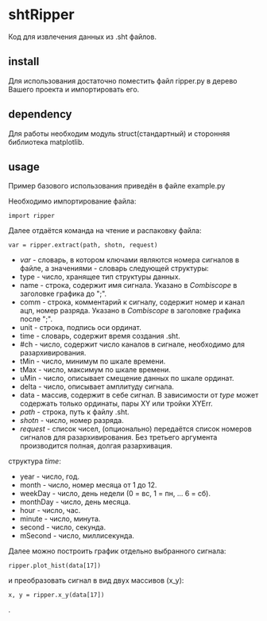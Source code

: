 # shtRipper

Код для извлечения данных из .sht файлов.

## install

Для использования достаточно поместить файл ripper.py в дерево Вашего проекта и импортировать его.

## dependency

Для работы необходим модуль struct(стандартный) и сторонняя библиотека matplotlib.

## usage

Пример базового использования приведён в файле example.py

Необходимо импортирование файла:

    import ripper
    
Далее отдаётся команда на чтение и распаковку файла:
    
    var = ripper.extract(path, shotn, request)
    
- _var_ - словарь, в котором ключами являются номера сигналов в файле, а значениями - словарь следующей структуры:
 - type - число, хранящее тип структуры данных.
 - name - строка, содержит имя сигнала. Указано в _Combiscope_ в заголовке графика до ";".
 - comm - строка, комментарий к сигналу, содержит номер и канал ацп, номер разряда. Указано в _Combiscope_ в заголовке графика после ";".
 - unit - строка, подпись оси ординат.
 - time - словарь, содержит время создания .sht.
 - #ch - число, содержит число каналов в сигнале, необходимо для разархивирования.
 - tMin - число, минимум по шкале времени.
 - tMax - число, максимум по шкале времени.
 - uMin - число, описывает смещение данных по шкале ординат.
 - delta - число, описывает амплитуду сигнала.
 - data - массив, содержит в себе сигнал. В зависимости от _type_ может содержать только ординаты, пары XY или тройки XYErr.
- _path_ - строка, путь к файлу .sht.
- _shotn_ - число, номер разряда.
- _request_ - список чисел, (опционально) передаётся список номеров сигналов для разархивирования. Без третьего аргумента производится полная, долгая разархивация.

структура _time_:
 * year - число, год.
 * month - число, номер месяца от 1 до 12.
 * weekDay - число, день недели (0 = вс, 1 = пн, ... 6 = сб).
 * monthDay - число, день месяца.
 * hour - число, час.
 * minute - число, минута.
 * second - число, секунда.
 * mSecond - число, миллисекунда.
 
Далее можно построить график отдельно выбранного сигнала:
    
    ripper.plot_hist(data[17])

и преобразовать сигнал в вид двух массивов (x_y):

    x, y = ripper.x_y(data[17])
.